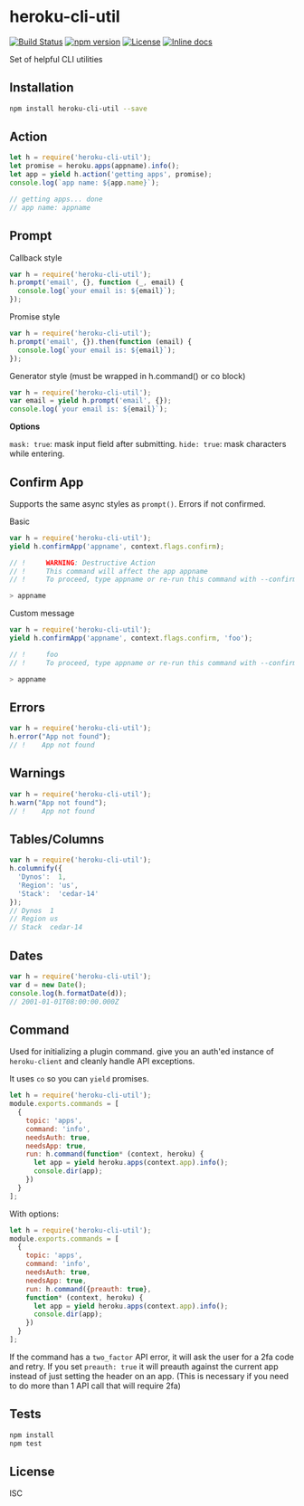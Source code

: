 # heroku-cli-util

[![Build Status](https://travis-ci.org/heroku/heroku-cli-util.svg?branch=master)](https://travis-ci.org/heroku/heroku-cli-util)
[![npm version](https://badge.fury.io/js/heroku-cli-util.svg)](http://badge.fury.io/js/heroku-cli-util)
[![License](https://img.shields.io/npm/l/heroku-cli-util.svg)](./LICENSE)
[![Inline docs](http://inch-ci.org/github/heroku/heroku-cli-util.svg?branch=master)](http://inch-ci.org/github/heroku/heroku-cli-util)

Set of helpful CLI utilities

## Installation

```sh
npm install heroku-cli-util --save
```

## Action

```js
let h = require('heroku-cli-util');
let promise = heroku.apps(appname).info();
let app = yield h.action('getting apps', promise);
console.log(`app name: ${app.name}`);

// getting apps... done
// app name: appname
```

## Prompt

Callback style

```js
var h = require('heroku-cli-util');
h.prompt('email', {}, function (_, email) {
  console.log(`your email is: ${email}`);
});
```

Promise style

```js
var h = require('heroku-cli-util');
h.prompt('email', {}).then(function (email) {
  console.log(`your email is: ${email}`);
});
```

Generator style (must be wrapped in h.command() or co block)

```js
var h = require('heroku-cli-util');
var email = yield h.prompt('email', {});
console.log(`your email is: ${email}`);
```

**Options**

`mask: true`: mask input field after submitting.
`hide: true`: mask characters while entering.

## Confirm App

Supports the same async styles as `prompt()`. Errors if not confirmed.

Basic

```js
var h = require('heroku-cli-util');
yield h.confirmApp('appname', context.flags.confirm);

// !     WARNING: Destructive Action
// !     This command will affect the app appname
// !     To proceed, type appname or re-run this command with --confirm appname

> appname
```

Custom message

```js
var h = require('heroku-cli-util');
yield h.confirmApp('appname', context.flags.confirm, 'foo');

// !     foo
// !     To proceed, type appname or re-run this command with --confirm appname

> appname
```

## Errors

```js
var h = require('heroku-cli-util');
h.error("App not found");
// !    App not found
```

## Warnings

```js
var h = require('heroku-cli-util');
h.warn("App not found");
// !    App not found
```

## Tables/Columns

```js
var h = require('heroku-cli-util');
h.columnify({
  'Dynos':  1,
  'Region': 'us',
  'Stack':  'cedar-14'
});
// Dynos  1
// Region us
// Stack  cedar-14
```

## Dates

```js
var h = require('heroku-cli-util');
var d = new Date();
console.log(h.formatDate(d));
// 2001-01-01T08:00:00.000Z
```

## Command

Used for initializing a plugin command.
give you an auth'ed instance of `heroku-client` and cleanly handle API exceptions.

It uses `co` so you can `yield` promises.

```js
let h = require('heroku-cli-util');
module.exports.commands = [
  {
    topic: 'apps',
    command: 'info',
    needsAuth: true,
    needsApp: true,
    run: h.command(function* (context, heroku) {
      let app = yield heroku.apps(context.app).info();
      console.dir(app);
    })
  }
];
```

With options:

```js
let h = require('heroku-cli-util');
module.exports.commands = [
  {
    topic: 'apps',
    command: 'info',
    needsAuth: true,
    needsApp: true,
    run: h.command({preauth: true},
    function* (context, heroku) {
      let app = yield heroku.apps(context.app).info();
      console.dir(app);
    })
  }
];
```

If the command has a `two_factor` API error, it will ask the user for a 2fa code and retry.
If you set `preauth: true` it will preauth against the current app instead of just setting the header on an app. (This is necessary if you need to do more than 1 API call that will require 2fa)

## Tests

```sh
npm install
npm test
```

## License

ISC

